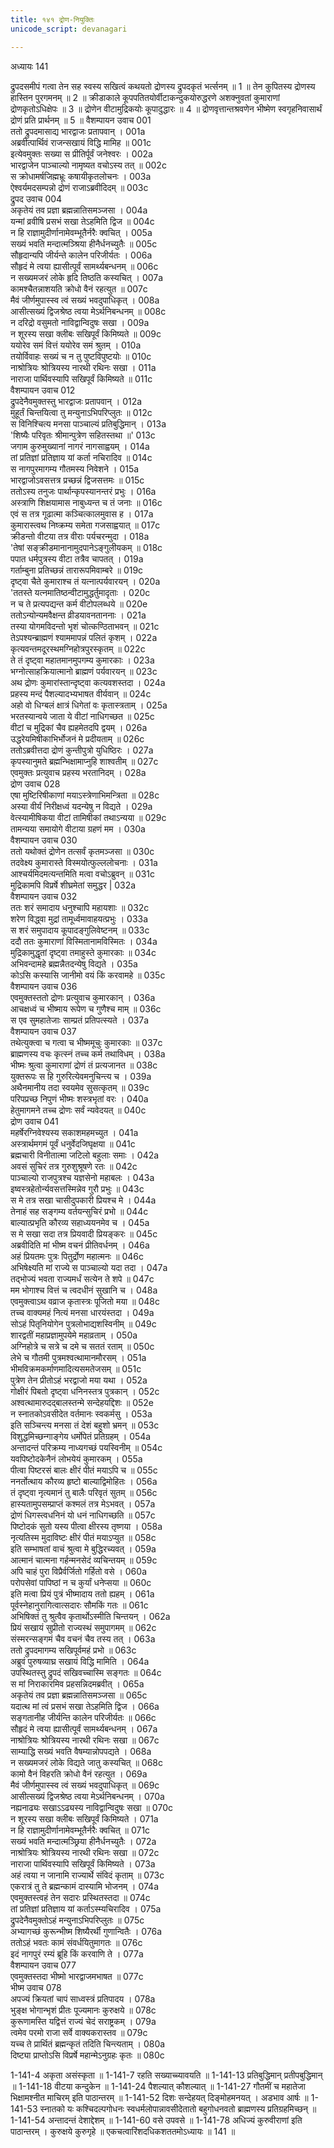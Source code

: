 ```yaml
---
title: १४१ द्रोण-नियुक्तिः
unicode_script: devanagari

---
```



अध्यायः 141

द्रुपदसमीपं गत्वा तेन सह स्वस्य सखित्वं कथयतो द्रोणस्य द्रुपदकृतं भर्त्सनम् ॥ 1 ॥ तेन कुपितस्य द्रोणस्य हास्तिन पुरगमनम् ॥ 2 ॥ क्रीडाकाले कूपपतितयोर्वीटाकन्दुकयोरुद्धरणे अशक्नुवतां कुमाराणां द्रोणकृतोऽधिक्षेपः ॥ 3 ॥ द्रोणेन वीटामुद्रिकयोः कूपादुद्धारः ॥ 4 ॥ द्रोणवृत्तान्तश्रवणेन भीष्मेण स्वगृहनिवासार्थं द्रोणं प्रति प्रार्थनम् ॥ 5 ॥
वैशम्पायन उवाच 	001  
ततो द्रुपदमासाद्य भारद्वाजः प्रतापवान् ।	001a  
अब्रवीत्पार्थिवं राजन्सखायं विद्धि मामिह ॥	001c  
इत्येवमुक्तः सख्या स प्रीतिर्पूर्वं जनेश्वरः ।	002a  
भारद्वाजेन पाञ्चाल्यो नामृष्यत वचोऽस्य तत् ॥	002c  
स क्रोधामर्षजिह्मभ्रूः कषायीकृतलोचनः ।	003a  
ऐश्वर्यमदसम्पन्नो द्रोणं राजाऽब्रवीदिदम् ॥	003c  
द्रुपद उवाच	004  
अकृतेयं तव प्रज्ञा ब्रह्मन्नातिसमञ्जसा ।	004a  
यन्मां व्रवीषि प्रसभं सखा तेऽहमिति द्विज ॥	004c  
न हि राज्ञामुदीर्णानामेवम्भूतैर्नरैः क्वचित् ।	005a  
सख्यं भवति मन्दात्मञ्श्रिया हीनैर्धनच्युतैः ॥	005c  
सौहृदान्यपि जीर्यन्ते कालेन परिजीर्यतः ।	006a  
सौहृदं मे त्वया ह्यासीत्पूर्वं सामर्थ्यबन्धनम् ॥	006c  
न सख्यमजरं लोके हृदि तिष्ठति कस्यचित् ।	007a  
कामश्चैतन्नाशयति क्रोधो वैनं रहत्युत ॥	007c  
मैवं जीर्णमुपास्स्व त्वं सख्यं भवदुपाधिकृत् ।	008a  
आसीत्सख्यं द्विजश्रेष्ठ त्वया मेऽर्थनिबन्धनम् ॥	008c  
न दरिद्रो वसुमतो नाविद्वान्विदुषः सखा ।	009a  
न शूरस्य सखा क्लीबः सखिपूर्वं किमिष्यते ॥	009c  
ययोरेव समं वित्तं ययोरेव समं श्रुतम् ।	010a  
तयोर्विवाहः सख्यं च न तु पुष्टविपुष्टयोः ॥	010c  
नाश्रोत्रियः श्रोत्रियस्य नारथी रथिनः सखा ।	011a  
नाराजा पार्थिवस्यापि सखिपूर्वं किमिष्यते ॥	011c  
वैशम्पायन उवाच	012  
द्रुपदेनैवमुक्तस्तु भारद्वाजः प्रतापवान् ।	012a  
मुहूर्तं चिन्तयित्वा तु मन्युनाऽभिपरिप्लुतः ॥	012c  
स विनिश्चित्य मनसा पाञ्चाल्यं प्रतिबुद्धिमान् ।	013a  
\'शिष्यैः परिवृतः श्रीमान्पुत्रेण सहितस्तथा ॥\'	013c  
जगाम कुरुमुख्यानां नागरं नागसाह्वयम् ।	014a  
तां प्रतिज्ञां प्रतिज्ञाय यां कर्ता नचिरादिव ॥	014c  
स नागपुरमागम्य गौतमस्य निवेशने ।	015a  
भारद्वाजोऽवसत्तत्र प्रच्छन्नं द्विजसत्तमः ॥	015c  
ततोऽस्य तनुजः पार्थान्कृपस्यानन्तरं प्रभुः ।	016a  
अस्त्राणि शिक्षयामास नाबुध्यन्त च तं जनाः ॥	016c  
एवं स तत्र गूढात्मा कञ्चित्कालमुवास ह ।	017a  
कुमारास्त्वथ निष्क्रम्य समेता गजसाह्वयात् ॥	017c  
क्रीडन्तो वीटया तत्र वीराः पर्यचरन्मुदा ।	018a  
\'तेषां सङ्क्रीडमानानामुदपानेऽङ्गुलीयकम् ॥	018c  
पपात धर्मपुत्रस्य वीटा तत्रैव चापतत् ।	019a  
गर्ताम्बुना प्रतिच्छन्नं तारारूपमिवाम्बरे ॥	019c  
दृष्ट्वा चैते कुमाराश्च तं यत्नात्पर्यवारयन् ।	020a  
\'ततस्ते यत्नमातिष्ठन्वीटामुद्धर्तुमादृताः ।	020c  
न च ते प्रत्यपद्यन्त कर्म वीटोपलब्धये ॥	020e  
ततोऽन्योन्यमवैक्षन्त व्रीडयावनताननाः ।	021a  
तस्या योगमविदन्तो भृशं चोत्कण्ठिताभवन् ॥	021c  
तेऽपश्यन्ब्राह्मणं श्याममापन्नं पलितं कृशम् ।	022a  
कृत्यवन्तमदूरस्थमग्निहोत्रपुरस्कृतम् ॥	022c  
ते तं दृष्ट्वा महातमानमुपगम्य कुमारकाः ।	023a  
भग्नोत्साहक्रियात्मानो ब्राह्मणं पर्यवारयन् ॥	023c  
अथ द्रोणः कुमारांस्तान्दृष्ट्वा कत्यवशस्तदा ।	024a  
प्रहस्य मन्दं पैशल्यादभ्यभाषत वीर्यवान् ॥	024c  
अहो वो धिग्बलं क्षात्रं धिगेतां वः कृतास्त्रताम् ।	025a  
भरतस्यान्वये जाता ये वीटां नाधिगच्छत ॥	025c  
वीटां च मुद्रिकां चैव ह्यहमेतदपि द्वयम् ।	026a  
उद्धरेयमिषीकाभिर्भोजनं मे प्रदीयताम् ॥	026c  
ततोऽब्रवीत्तदा द्रोणं कुन्तीपुत्रो युधिष्ठिरः ।	027a  
कृपस्यानुमते ब्रह्मन्भिक्षामाप्नुहि शाश्वतीम् ॥	027c  
एवमुक्तः प्रत्युवाच प्रहस्य भरतानिदम् ।	028a  
द्रोण उवाच	028  
एषा मुष्टिरिषीकाणां मयाऽस्त्रेणाभिमन्त्रिता ॥	028c  
अस्या वीर्यं निरीक्षध्वं यदन्येषु न विद्यते ।	029a  
वेत्स्यामीषिकया वीटां तामिषीकां तथाऽन्यया ॥	029c  
तामन्यया समायोगे वीटाया ग्रहणं मम ।	030a  
वैशम्पायन उवाच	030  
ततो यथोक्तं द्रोणेन तत्सर्वं कृतमञ्जसा ॥	030c  
तदवेक्ष्य कुमारास्ते विस्मयोत्फुल्ललोचनाः ।	031a  
आश्चर्यमिदमत्यन्तमिति मत्वा वचोऽब्रुवन् ॥	031c  
मुद्रिकामपि विप्रर्षे शीघ्रमेतां समुद्धर |	032a  
वैशम्पायन उवाच	032  
ततः शरं समादाय धनुश्चापि महायशाः ॥	032c  
शरेण विद्ध्वा मुद्रां तामूर्ध्वमावाहयत्प्रभुः ।	033a  
स शरं समुपादाय कूपादङ्गुलिवेष्टनम् ॥	033c  
ददौ ततः कुमाराणां विस्मितानामविस्मितः ।	034a  
मुद्रिकामुद्धृतां दृष्ट्वा तमाहुस्ते कुमारकाः ॥	034c  
अभिवन्दामहे ब्रह्मन्नैतदन्येषु विद्यते ।	035a  
कोऽसि कस्यासि जानीमो वयं किं करवामहे ॥	035c  
वैशम्पायन उवाच	036  
एवमुक्तस्ततो द्रोणः प्रत्युवाच कुमारकान् ।	036a  
आचक्षध्वं च भीष्माय रूपेण च गुणैश्च माम् ॥	036c  
स एव सुमहातेजाः साम्प्रतं प्रतिपत्स्यते ।	037a  
वैशम्पायन उवाच	037  
तथेत्युक्त्वा च गत्वा च भीष्ममूचुः कुमारकाः ॥	037c  
ब्राह्मणस्य वचः कृत्स्नं तच्च कर्म तथाविधम् ।	038a  
भीष्मः श्रुत्वा कुमाराणां द्रोणं तं प्रत्यजानत ॥	038c  
युक्तरूपः स हि गुरुरित्येवमनुचिन्त्य च ।	039a  
अथैनमानीय तदा स्वयमेव सुसत्कृतम् ॥	039c  
परिपप्रच्छ निपुणं भीष्मः शस्त्रभृतां वरः ।	040a  
हेतुमागमने तच्च द्रोणः सर्वं न्यवेदयत् ॥	040c  
द्रोण उवाच	041  
महर्षेरग्निवेश्यस्य सकाशमहमच्युत ।	041a  
अस्त्रार्थमगमं पूर्वं धनुर्वेदजिघृक्षया ॥	041c  
ब्रह्मचारी विनीतात्मा जटिलो बहुलाः समाः ।	042a  
अवसं सुचिरं तत्र गुरुशुश्रूषणे रतः ॥	042c  
पाञ्चाल्यो राजपुत्रश्च यज्ञसेनो महाबलः ।	043a  
इष्वस्त्रहेतोर्न्यवसत्तस्मिन्नेव गुरौ प्रभुः ॥	043c  
स मे तत्र सखा चासीदुपकारी प्रियश्च मे ।	044a  
तेनाहं सह सङ्गम्य वर्तयन्सुचिरं प्रभो ॥	044c  
बाल्यात्प्रभृति कौरव्य सहाध्ययनमेव च ।	045a  
स मे सखा सदा तत्र प्रियवादी प्रियङ्करः ॥	045c  
अब्रवीदिति मां भीष्म वचनं प्रीतिवर्धनम् ।	046a  
अहं प्रियतमः पुत्रः पितुर्द्रोण महात्मनः ॥	046c  
अभिषेक्ष्यति मां राज्ये स पाञ्चाल्यो यदा तदा ।	047a  
तद्भोज्यं भवता राज्यमर्धं सत्येन ते शपे ॥	047c  
मम भोगाश्च वित्तं च त्वदधीनं सुखानि च ।	048a  
एवमुक्त्वाऽथ वव्राज कृतास्त्रः पूजितो मया ॥	048c  
तच्च वाक्यमहं नित्यं मनसा धारयंस्तदा ।	049a  
सोऽहं पितृनियोगेन पुत्रलोभाद्यशस्विनीम् ॥	049c  
शारद्वतीं महाप्रज्ञामुपयेमे महाव्रताम् ।	050a  
अग्निहोत्रे च सत्रे च दमे च सततं रताम् ॥	050c  
लेभे च गौतमी पुत्रमश्वत्थामानमौरसम् ।	051a  
भीमविक्रमकर्माणमादित्यसमतेजसम् ॥	051c  
पुत्रेण तेन प्रीतोऽहं भरद्वाजो मया यथा ।	052a  
गोक्षीरं पिबतो दृष्ट्वा धनिनस्तत्र पुत्रकान् ।	052c  
अश्वत्थामारुदद्बालस्तन्मे सन्देहयद्दिशः ॥	052e  
न स्नातकोऽवसीदेत वर्तमानः स्वकर्मसु ।	053a  
इति सञ्चिन्त्य मनसा तं देशं बहुशो भ्रमन् ॥	053c  
विशुद्धमिच्छन्गाङ्गेय धर्मोपेतं प्रतिग्रहम् ।	054a  
अन्तादन्तं परिक्रम्य नाध्यगच्छं पयस्विनीम् ॥	054c  
यवपिष्टोदकेनैनं लोभयेयं कुमारकम् ।	055a  
पीत्वा पिष्टरसं बालः क्षीरं पीतं मयाऽपि च ॥	055c  
ननर्तोत्थाय कौरव्य हृष्टो बाल्याद्विमोहितः ।	056a  
तं दृष्ट्वा नृत्यमानं तु बालैः परिवृतं सुतम् ॥	056c  
हास्यतामुपसम्प्राप्तं कश्मलं तत्र मेऽभवत् ।	057a  
द्रोणं धिगस्त्वधनिनं यो धनं नाधिगच्छति ॥	057c  
पिष्टोदकं सुतो यस्य पीत्वा क्षीरस्य तृष्णया ।	058a  
नृत्यतिस्म मुदाविष्टः क्षीरं पीतं मयाऽप्युत ॥	058c  
इति सम्भाषतां वाचं श्रुत्वा मे बुद्धिरच्यवत् ।	059a  
आत्मानं चात्मना गर्हन्मनसेदं व्यचिन्तयम् ॥	059c  
अपि चाहं पुरा विप्रैर्वर्जितो गर्हितो वसे ।	060a  
परोपसेवां पापिष्ठां न च कुर्यां धनेप्सया ॥	060c  
इति मत्वा प्रियं पुत्रं भीष्मादाय ततो ह्यहम् ।	061a  
पूर्वस्नेहानुरागित्वात्सदारः सौमकिं गतः ॥	061c  
अभिषिक्तं तु श्रुत्वैव कृतार्थोऽस्मीति चिन्तयन् ।	062a  
प्रियं सखायं सुप्रीतो राज्यस्थं समुपागमम् ॥	062c  
संस्मरन्सङ्गमं चैव वचनं चैव तस्य तत् ।	063a  
ततो द्रुपदमागम्य सखिपूर्वमहं प्रभो ॥	063c  
अब्रुवं पुरुषव्याघ्र सखायं विद्धि मामिति ।	064a  
उपस्थितस्तु द्रुपदं सखिवच्चास्मि सङ्गतः ॥	064c  
स मां निराकारमिव प्रहसन्निदमब्रवीत् ।	065a  
अकृतेयं तव प्रज्ञा ब्रह्मन्नातिसमञ्जसा ॥	065c  
यदात्थ मां त्वं प्रसभं सखा तेऽहमिति द्विज ।	066a  
सङ्गतानीह जीर्यन्ति कालेन परिजीर्यतः ॥	066c  
सौहृदं मे त्वया ह्यासीत्पूर्वं सामर्थ्यबन्धनम् ।	067a  
नाश्रोत्रियः श्रोत्रियस्य नारथी रथिनः सखा ॥	067c  
साम्याद्धि सख्यं भवति वैषम्यान्नोपपद्यते ।	068a  
न सख्यमजरं लोके विद्यते जातु कस्यचित् ॥	068c  
कामो वैनं विहरति क्रोधो वैनं रहत्युत ।	069a  
मैवं जीर्णमुपास्स्व त्वं सख्यं भवदुपाधिकृत् ॥	069c  
आसीत्सख्यं द्विजश्रेष्ठ त्वया मेऽर्थनिबन्धनम् ।	070a  
नह्यनाढ्यः सखाऽऽढ्यस्य नाविद्वान्विदुषः सखा ॥	070c  
न शूरस्य सखा क्लीबः सखिपूर्वं किमिष्यते ।	071a  
न हि राज्ञामुदीर्णानामेवम्भूतैर्नरैः क्वचित् ॥	071c  
सख्यं भवति मन्दात्मञ्छ्रिया हीनैर्धनच्युतैः ।	072a  
नाश्रोत्रियः श्रोत्रियस्य नारथी रथिनः सखा ॥	072c  
नाराजा पार्थिवस्यापि सखिपूर्वं किमिष्यते ।	073a  
अहं त्वया न जानामि राज्यार्थे संविदं कृताम् ॥	073c  
एकरात्रं तु ते ब्रह्मन्कामं दास्यामि भोजनम् ।	074a  
एवमुक्तस्त्वहं तेन सदारः प्रस्थितस्तदा ॥	074c  
तां प्रतिज्ञां प्रतिज्ञाय यां कर्ताऽस्म्यचिरादिव ।	075a  
द्रुपदेनैवमुक्तोऽहं मन्युनाऽभिपरिप्लुतः ॥	075c  
अभ्यागच्छं कुरून्भीष्म शिष्यैरर्थी गुणान्वितैः ।	076a  
ततोऽहं भवतः कामं संवर्धयितुमागतः ॥	076c  
इदं नागपुरं रम्यं ब्रूहि किं करवाणि ते ।	077a  
वैशम्पायन उवाच	077  
एवमुक्तस्तदा भीष्मो भारद्वाजमभाषत ॥	077c  
भीष्म उवाच	078  
अपज्यं क्रियतां चापं साध्वस्त्रं प्रतिपादय ।	078a  
भुङ्क्ष भोगान्भृशं प्रीतः पूज्यमानः कुरुक्षये ॥	078c  
कुरूणामस्ति यद्वित्तं राज्यं चेदं सराष्ट्रकम् ।	079a  
त्वमेव परमो राजा सर्वे वाक्यकरास्तव ॥	079c  
यच्च ते प्रार्थितं ब्रह्मन्कृतं तदिति चिन्त्यताम् ।	080a  
दिष्ट्या प्राप्तोऽसि विप्रर्षे महान्मेऽनुग्रहः कृतः ॥	080c  

1-141-4 अकृता असंस्कृता ॥ 1-141-7 रहति सख्याच्च्यावयति ॥ 1-141-13 प्रतिबुद्धिमान् प्रतीपबुद्धिमान् ॥ 1-141-18 वीटया कन्दुकेन ॥ 1-141-24 पैशल्यात् कौशल्यात् ॥ 1-141-27 गौतमीं च महातेजा भिक्षामश्नीत माचिरम् इति पाठान्तरम् ॥ 1-141-52 दिशः सन्देहयत् दिङ्मोहमनयत् । अडभाव आर्षः ॥ 1-141-53 स्नातको यः कश्चिदल्पगोधनः स्वधर्मलोपान्नावसीदेतातो बहुगोधनवतो ब्राह्मणस्य प्रतिग्रहमिच्छन् ॥ 1-141-54 अन्तादन्तं देशाद्देशम् ॥ 1-141-60 वसे उपवसे ॥ 1-141-78 अधिज्यं कुरुवीराणां इति पाठान्तरम् । कुरुक्षये कुरुगृहे ॥ एकचत्वारिंशदधिकशततमोऽध्यायः ॥ 141 ॥
